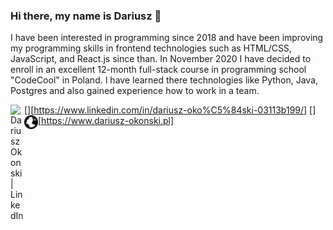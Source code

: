 ### Hi there, my name is Dariusz 👋 

I have been interested in programming since 2018 and have been improving my programming skills in frontend technologies such as HTML/CSS, JavaScript, and React.js since than. In November 2020 I have decided to enroll in an excellent 12-month full-stack course in programming school "CodeCool" in Poland. I have learned there technologies like Python, Java, Postgres and also gained experience how to work in a team.

[<img align="left" alt="DariuszOkonski | LinkedIn" width="22px" src="https://cdn.jsdelivr.net/npm/simple-icons@v3/icons/linkedin.svg" />][https://www.linkedin.com/in/dariusz-oko%C5%84ski-03113b199/]
[<img align="left" alt="DariuszOkonski | LinkedIn" width="22px" src="https://raw.githubusercontent.com/iconic/open-iconic/master/svg/globe.svg" />][https://www.dariusz-okonski.pl]


<!--
**DariuszOkonski/DariuszOkonski** is a ✨ _special_ ✨ repository because its `README.md` (this file) appears on your GitHub profile.

Here are some ideas to get you started:

- 🔭 I’m currently working on ...
- 🌱 I’m currently learning ...
- 👯 I’m looking to collaborate on ...
- 🤔 I’m looking for help with ...
- 💬 Ask me about ...
- 📫 How to reach me: ...
- 😄 Pronouns: ...
- ⚡ Fun fact: ...


